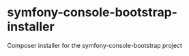 symfony-console-bootstrap-installer
===================================

Composer installer for the symfony-console-bootstrap project
